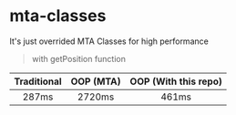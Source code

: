 # mta-classes
It's just overrided MTA Classes for high performance


> with getPosition function

| Traditional | OOP (MTA) | OOP (With this repo) |
| :---------: | :-------: | :------------------: |
| 287ms       | 2720ms    | 461ms                |